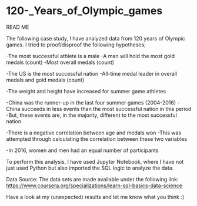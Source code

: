# 120-_Years_of_Olympic_games

READ ME

The following case study, I have analyzed data from 120 years of Olympic games.
I tried to proof/disproof the following hypotheses;

  -The most successful athlete is a male
    -A man will hold the most gold medals (count)
    -Most overall medals (count)

  -The US is the most successful nation
    -All-time medal leader in overall medals and gold medals (count)

  -The weight and height have increased for summer game athletes

  -China was the runner-up in the last four summer games (2004-2016)
    -China succeeds in less events than the most successful nation in this period
	  -But, these events are, in the majority, different to the most successful nation

  -There is a negative correlation between age and medals won
  	-This was attempted through calculating the correlation between these two variables

  -In 2016, women and men had an equal number of participants

To perform this analysis, I have used Jupyter Notebook, where I have not just used Python
but also imported the SQL logic to analyze the data.

Data Source:
The data sets are made available under the following link:
https://www.coursera.org/specializations/learn-sql-basics-data-science

Have a look at my (unexpected) results and let me know what you think :)
